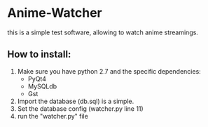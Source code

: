 # Anime-Watcher

this is a simple test software, allowing to watch anime streamings.

## How to install:
1. Make sure you have python 2.7 and the specific dependencies:
   - PyQt4
   - MySQLdb
   - Gst
1. Import the database (db.sql) is a simple.
2. Set the database config (watcher.py line 11)
3. run the "watcher.py" file